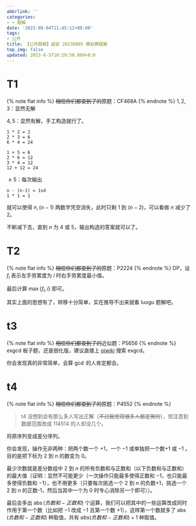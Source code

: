 ```yaml
---
abbrlink: ''
categories:
- - 题解
date: '2023-08-04T11:45:12+08:00'
tags:
- 公开
title: 【公开题解】延安 20230805 模拟赛题解
top_img: false
updated: 2023-8-5T10:29:58.860+8:0
---
```

# T1

{% note flat info %}
~~相信你们都查到了的~~原题：CF468A
{% endnote %}
$1,2,3$：显然无解

$4,5$：显然有解，手工构造就行了。

```plaintext
1 * 2 = 2
2 * 3 = 6
6 * 4 = 24
```

```
1 + 5 = 6
2 * 6 = 12
3 * 4 = 12
12 + 12 = 24
```

$\geqslant 5$：每次输出

```plaintext
n - (n-1) = 1sd
1 * 1 = 1
```

就可以使得 $n,(n-1)$ 两数字凭空消失，此时只剩 $1$ 到 $(n-2)$，可以看做 $n$ 减少了 $2$。

不断减下去，直到 $n$ 为 $4$ 或 $5$，输出构造的答案就可以了。

# T2

{% note flat info %}
~~相信你们都查到了的~~原题：P2224
{% endnote %}
DP，设 $f_i$ 表示左手劳累度为 $i$ 时右手劳累度最小值。

最后计算 $\max\{f_i,i\}$ 即可。

其实上面的思想有了，转移十分简单，实在推导不出来就看 luogu 题解吧。

# t3

{% note flat info %}
~~相信你们都查到了的~~近似题：P5656
{% endnote %}
exgcd 板子题，还是弱化版，建议直接上 [oiwiki](https://oi.wiki) 搜索 exgcd。

你会发现真的非常简单，会算 $\gcd$ 的人肯定都会。

# t4

{% note flat info %}
~~相信你们都查到了的~~原题：P4552
{% endnote %}

> t4 没想到会有那么多人写出正解（~~不过我觉得很多人都是贺的~~），但注意到数据范围改成 $114514$ 的人却没几个。

将原序列变成差分序列。

你会发现，操作无非两种：把两个数一个 $+1$，一个 $-1$ 或单独把一个数$+1$ 或 $-1$ 。目的是把下标为 $2$ 到 $n$ 的数变为 $0$。

最少次数就是差分数组中 $2$ 到 $n$ 的所有负数和与正数和（以下负数和与正数和）的最大值（证明：显然不可能更少（一次操作只能最多使得正数和 $-1$，也只能最多使得负数和 $-1$），也不用更多（只要每次挑选一个 $2$ 到 $n$ 的负数+1，挑选一个 $2$ 到 $n$ 的正数-1，然后当其中一个为 $0$ 时专心消除另一个即可））。

最后会多出 $\operatorname{abs}(负数和-正数和)$ 个运算，我们可以把其中的一些运算改成同时作用于第一个数（比如把 $-1$ 改成 $-1$ 且第一个数 $+1$），这样第一个数就多了 $\operatorname{abs}(负数和-正数和)$ 种取值，共有 $abs(负数和-正数和)+1$ 种取值。
